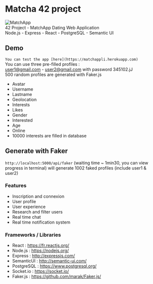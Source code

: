 # Matcha 42 project
![MatchApp](https://i.imgur.com/R33gl92.png)  
42 Project - MatchApp Dating Web Application  
Node.js - Express - React - PostgreSQL - Semantic UI

## Demo
`You can test the app [here](https://matchappli.herokuapp.com)`<br>
You can use three pre-filled profiles :<br>
user1@gmail.com - user2@gmail.com with password 345102.jJ<br> 
500 random profiles are generated with Faker.js
- Avatar
- Username
- Lastname
- Geolocation
- Interests
- Likes
- Gender
- Interested
- Age
- Online
- 10000 interests are filled in database

## Generate with Faker
`http://localhost:5000/api/faker`   (waiting time ~ 1min30, you can view progress in terminal)
will generate 1002 faked profiles (include user1 & user2) 

### Features

- Inscription and connexion
- User profile
- User experience
- Research and filter users
- Real time chat
- Real time notification system

### Frameworks / Libraries

- React : https://fr.reactjs.org/
- Node.js : https://nodejs.org/
- Express : http://expressjs.com/
- SemanticUI : http://semantic-ui.com/
- PostgreSQL : https://www.postgresql.org/
- Socket.io : https://socket.io/
- Faker.js : https://github.com/marak/Faker.js/

